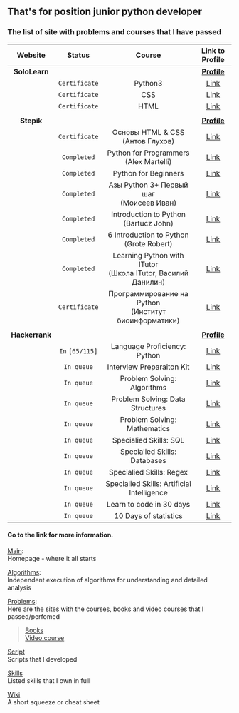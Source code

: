 ## That's for position junior python developer

### The list of site with problems and courses that I have passed
| Website          | Status    	   | Course    				                            | Link to Profile				                           |
| :--------------: | :-----------: | :------------------------------------------: | :----------------------------------------------: | 
| **SoloLearn**    | 	       	   |    	     				                  | **[Profile](https://www.sololearn.com/Profile/1456634)**     | 
| 	               | `Certificate` | Python3 | 									   [Link](https://www.sololearn.com/Course/Python/)
| 	               | `Certificate` | CSS |										   [Link](https://www.sololearn.com/Course/CSS/)
| 	               | `Certificate` | HTML |										   [Link](https://www.sololearn.com/Course/HTML/)
|      		       |    		   |    	     				                  | 						                         |
| **Stepik**       | 	       	   |    	     				                  | **[Profile](https://stepik.org/users/29204177)**   	     |
| 	               | `Certificate` | Основы HTML & CSS <br>(Антов Глухов) |		   [Link](https://stepik.org/course/2621)
| 	               | `Completed`   | Python for Programmers <br> (Alex Martelli) | [Link](https://stepik.org/course/10)		
| 	               | `Completed`   | Python for Beginners |  					   [Link](https://stepik.org/course/5)		
| 	               | `Completed`   | Азы Python 3+ Первый шаг <br>(Моисеев Иван) | [Link](https://stepik.org/course/9230)
| 	               | `Completed`   | Introduction to Python <br>(Bartucz John) |   [Link](https://stepik.org/course/2740)
| 	               | `Completed`   | 6 Introduction to Python <br>(Grote Robert) | [Link](https://stepik.org/course/6673)
| 	               | `Completed`   | Learning Python with ITutor <br>(Школа ITutor, Василий Данилин) | [Link](https://stepik.org/course/1304)
| 	               | `Certificate` | Программирование на Python <br>(Институт биоинформатики) |		   [Link](https://stepik.org/course/67)
|      		       |    		   |    	     				                  | 						                         |
| **Hackerrank**   | 	      	   |    	     				                  | **[Profile](https://www.hackerrank.com/14brother)**     	     |
| 	               |`In` `[65/115]`| Language Proficiency: Python |				   [Link](https://www.hackerrank.com/domains/python?filters%5Bstatus%5D%5B%5D=unsolved&badge_type=python)
| 	               | `In queue`    | Interview Preparaiton Kit |				   [Link](https://www.hackerrank.com/interview/interview-preparation-kit)
| 	               | `In queue`    | Problem Solving: Algorithms |				   [Link](https://www.hackerrank.com/domains/algorithms)
| 	               | `In queue`    | Problem Solving: Data Structures |			   [Link](https://www.hackerrank.com/domains/data-structures)
| 	               | `In queue`    | Problem Solving: Mathematics |				   [Link](https://www.hackerrank.com/domains/mathematics)
| 	               | `In queue`    | Specialied Skills: SQL |					   [Link](https://www.hackerrank.com/domains/sql)
| 	               | `In queue`    | Specialied Skills: Databases |				   [Link](https://www.hackerrank.com/domains/databases)
| 	               | `In queue`    | Specialied Skills: Regex |					   [Link](https://www.hackerrank.com/domains/regex)
| 	               | `In queue`    | Specialied Skills: Artificial Intelligence |  [Link](https://www.hackerrank.com/domains/ai)
| 	               | `In queue`    | Learn to code in 30 days |				       [Link](https://www.hackerrank.com/domains/tutorials/30-days-of-code)
| 	               | `In queue`    | 10 Days of statistics |					   [Link](https://www.hackerrank.com/domains/tutorials/10-days-of-statistics)


#### Go to the link for more information.
[Main](https://github.com/dpaniq/Python): <br>
Homepage - where it all starts

[Algorithms](https://github.com/dpaniq/Python/tree/master/Algorithms): <br>
Independent execution of algorithms for understanding and detailed analysis
	
[Problems](https://github.com/dpaniq/Python/tree/master/Problems): <br>
Here are the sites with the courses, books and video courses that I passed/perfomed <br>
>[Books](https://github.com/dpaniq/Python/tree/master/Problems/Books) <br>
>[Video course](https://github.com/dpaniq/Python/tree/master/Problems/VideoCourse)
	
[Script](https://github.com/dpaniq/Python/tree/master/Script)<br>
Scripts that I developed
	
[Skills](https://github.com/dpaniq/Python/tree/master/Experience%20%26%20Skills)<br>
Listed skills that I own in full

[Wiki](https://github.com/dpaniq/Python/wiki) <br>
A short squeeze or cheat sheet


